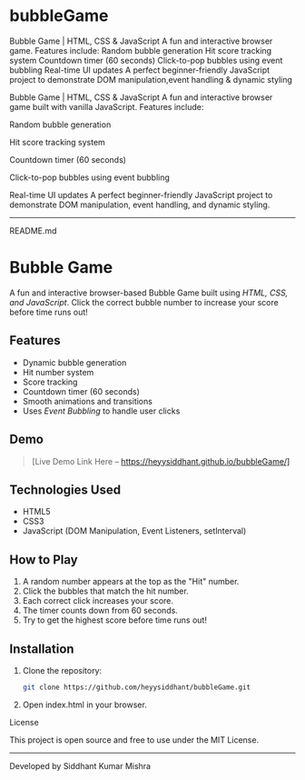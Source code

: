 # bubbleGame
Bubble Game | HTML, CSS &amp; JavaScript A fun and interactive browser game. Features include:  Random bubble generation  Hit score tracking system  Countdown timer (60 seconds)  Click-to-pop bubbles using event bubbling  Real-time UI updates A perfect beginner-friendly JavaScript project to demonstrate DOM manipulation,event handling &amp; dynamic styling

Bubble Game | HTML, CSS & JavaScript
A fun and interactive browser game built with vanilla JavaScript.
Features include:

Random bubble generation

Hit score tracking system

Countdown timer (60 seconds)

Click-to-pop bubbles using event bubbling

Real-time UI updates
A perfect beginner-friendly JavaScript project to demonstrate DOM manipulation, event handling, and dynamic styling.



---

README.md

# Bubble Game

A fun and interactive browser-based Bubble Game built using *HTML, CSS, and JavaScript*. Click the correct bubble number to increase your score before time runs out!

## Features

- Dynamic bubble generation
- Hit number system
- Score tracking
- Countdown timer (60 seconds)
- Smooth animations and transitions
- Uses *Event Bubbling* to handle user clicks

## Demo

> [Live Demo Link Here – https://heyysiddhant.github.io/bubbleGame/]

## Technologies Used

- HTML5
- CSS3
- JavaScript (DOM Manipulation, Event Listeners, setInterval)

## How to Play

1. A random number appears at the top as the "Hit" number.
2. Click the bubbles that match the hit number.
3. Each correct click increases your score.
4. The timer counts down from 60 seconds.
5. Try to get the highest score before time runs out!

## Installation

1. Clone the repository:
   ```bash
   git clone https://github.com/heyysiddhant/bubbleGame.git

2. Open index.html in your browser.


License

This project is open source and free to use under the MIT License.


---

Developed by Siddhant Kumar Mishra
